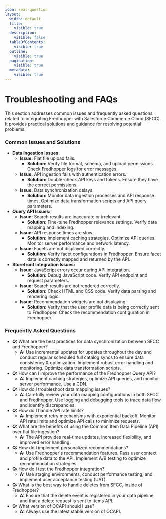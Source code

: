 ```yaml
---
icon: seal-question
layout:
  width: default
  title:
    visible: true
  description:
    visible: false
  tableOfContents:
    visible: true
  outline:
    visible: true
  pagination:
    visible: true
  metadata:
    visible: true
---
```


# Troubleshooting and FAQs

This section addresses common issues and frequently asked questions related to integrating Fredhopper with Salesforce Commerce Cloud (SFCC). It provides practical solutions and guidance for resolving potential problems.

### Common Issues and Solutions

* **Data Ingestion Issues:**
  * **Issue:** Flat file upload fails.
    * **Solution:** Verify file format, schema, and upload permissions. Check Fredhopper logs for error messages.
  * **Issue:** API ingestion fails with authentication errors.
    * **Solution:** Double-check API keys and tokens. Ensure they have the correct permissions.
  * **Issue:** Data synchronization delays.
    * **Solution:** Monitor data ingestion processes and API response times. Optimize data transformation scripts and API query parameters.
* **Query API Issues:**
  * **Issue:** Search results are inaccurate or irrelevant.
    * **Solution:** Fine-tune Fredhopper relevance settings. Verify data mapping and indexing.
  * **Issue:** API response times are slow.
    * **Solution:** Implement caching strategies. Optimize API queries. Monitor server performance and network latency.
  * **Issue:** Facets are not displayed correctly.
    * **Solution:** Verify facet configurations in Fredhopper. Ensure facet data is correctly mapped and returned by the API.
* **Storefront Integration Issues:**
  * **Issue:** JavaScript errors occur during API integration.
    * **Solution:** Debug JavaScript code. Verify API endpoint and request parameters.
  * **Issue:** Search results are not rendered correctly.
    * **Solution:** Check HTML and CSS code. Verify data parsing and rendering logic.
  * **Issue:** Recommendation widgets are not displaying.
    * **Solution:** Verify that the user profile data is being correctly sent to Fredhopper. Check the recommendation configuration in Fredhopper.

### Frequently Asked Questions

* **Q:** What are the best practices for data synchronization between SFCC and Fredhopper?
  * **A:** Use incremental updates for updates throughout the day and conduct regular scheduled full catalog syncs to ensure data consistency & optimization. Implement robust error handling and monitoring. Optimize data transformation scripts.
* **Q:** How can I improve the performance of the Fredhopper Query API?
  * **A:** Implement caching strategies, optimize API queries, and monitor server performance. Use a CDN.
* **Q:** How do I troubleshoot data mapping issues?
  * **A:** Carefully review your data mapping configurations in both SFCC and Fredhopper. Use logging and debugging tools to trace data flow and identify discrepancies.
* **Q:** How do I handle API rate limits?
  * **A:** Implement retry mechanisms with exponential backoff. Monitor API rate limits and optimize API calls to minimize requests.
* **Q:** What are the benefits of using the Common Item Data Pipeline (API) over flat file ingestion?
  * **A:** The API provides real-time updates, increased flexibility, and improved error handling.
* **Q:** How do I implement personalized recommendations?
  * **A:** Use Fredhopper's recommendation features. Pass user context and profile data to the API. Implement A/B testing to optimize recommendation strategies.
* **Q:** How do I test the Fredhopper integration?
  * **A:** Use staging environments, conduct performance testing, and implement user acceptance testing (UAT).
* **Q:** What is the best way to handle deletes from SFCC, inside of Fredhopper?
  * **A:** Ensure that the delete event is registered in your data pipeline, and that a delete request is sent to Items API.
* **Q:** What version of OCAPI should I use?
  * **A:** Always use the latest stable version of OCAPI.
